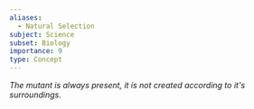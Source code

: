 ```yaml
---
aliases:
  - Natural Selection
subject: Science
subset: Biology
importance: 9
type: Concept
---
```

_The mutant is always present, it is not created according to it's surroundings._